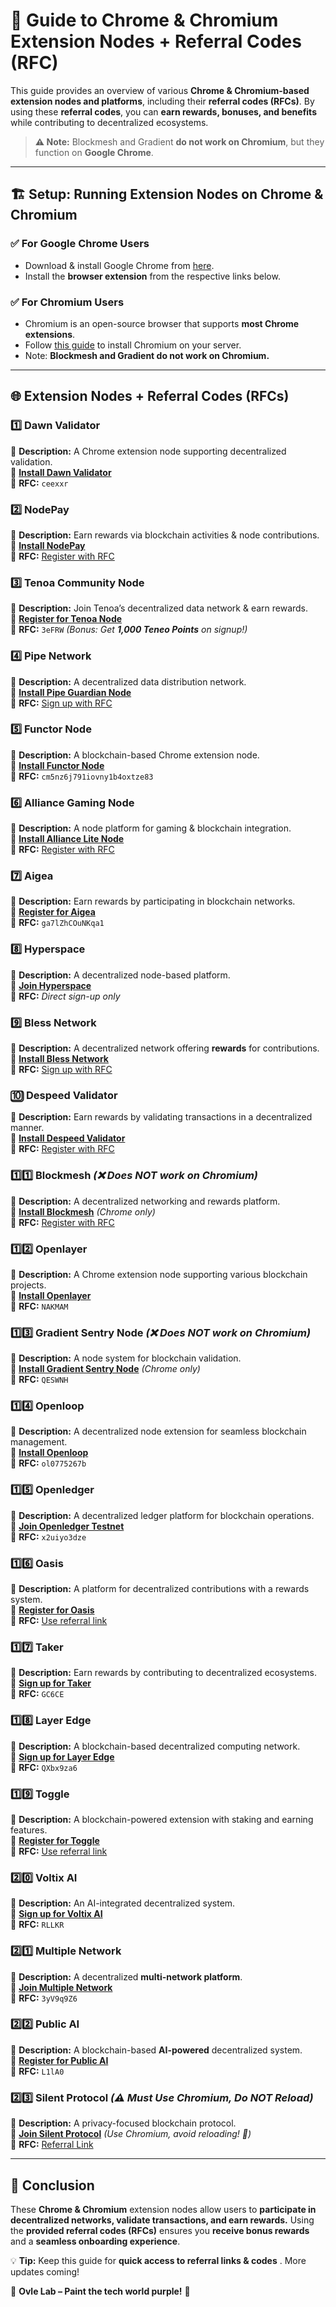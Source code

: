 # 🚀 Guide to Chrome & Chromium Extension Nodes + Referral Codes (RFC)  

This guide provides an overview of various **Chrome & Chromium-based extension nodes and platforms**, including their **referral codes (RFCs)**. By using these **referral codes**, you can **earn rewards, bonuses, and benefits** while contributing to decentralized ecosystems.  

> **⚠️ Note:** Blockmesh and Gradient **do not work on Chromium**, but they function on **Google Chrome**.  

---

## 🏗️ **Setup: Running Extension Nodes on Chrome & Chromium**  

### ✅ **For Google Chrome Users**  
- Download & install Google Chrome from [here](https://www.google.com/chrome/).  
- Install the **browser extension** from the respective links below.  

### ✅ **For Chromium Users**  
- Chromium is an open-source browser that supports **most Chrome extensions**.  
- Follow [this guide](https://github.com/Ovlelab/node-hub/Chromium-Browser) to install Chromium on your server.  
- Note: **Blockmesh and Gradient do not work on Chromium.**  

---

## 🌐 **Extension Nodes + Referral Codes (RFCs)**  

### 1️⃣ **Dawn Validator**  
🔹 **Description:** A Chrome extension node supporting decentralized validation.  
🔹 **[Install Dawn Validator](https://chromewebstore.google.com/detail/dawn-validator-chrome-ext/fpdkjdnhkakefebpekbdhillbhonfjjp?hl=en)**  
🔹 **RFC:** `ceexxr`  

### 2️⃣ **NodePay**  
🔹 **Description:** Earn rewards via blockchain activities & node contributions.  
🔹 **[Install NodePay](https://chromewebstore.google.com/detail/nodepay-extension/lgmpfmgeabnnlemejacfljbmonaomfmm)**  
🔹 **RFC:** [Register with RFC](https://app.nodepay.ai/register?ref=DlUDZLY5EzMmGtc)  

### 3️⃣ **Tenoa Community Node**  
🔹 **Description:** Join Tenoa’s decentralized data network & earn rewards.  
🔹 **[Register for Tenoa Node](https://bit.ly/teneo-community-node)**  
🔹 **RFC:** `3eFRW` *(Bonus: Get **1,000 Teneo Points** on signup!)*  

### 4️⃣ **Pipe Network**  
🔹 **Description:** A decentralized data distribution network.  
🔹 **[Install Pipe Guardian Node](https://chromewebstore.google.com/detail/pipe-guardian-node/gelgmmdfajpefjbiaedgjkpekijhkgbe)**  
🔹 **RFC:** [Sign up with RFC](https://pipecdn.app/signup?ref=ZWx2aXNzbW)  

### 5️⃣ **Functor Node**  
🔹 **Description:** A blockchain-based Chrome extension node.  
🔹 **[Install Functor Node](https://chromewebstore.google.com/detail/functor-node/gahmmgacnfeohncipkjfjfbdlpbfkfhi)**  
🔹 **RFC:** `cm5nz6j791iovny1b4oxtze83`  

### 6️⃣ **Alliance Gaming Node**  
🔹 **Description:** A node platform for gaming & blockchain integration.  
🔹 **[Install Alliance Lite Node](https://chromewebstore.google.com/detail/alliance-lite-node/koglnjmdddobhhpoomabcconjhaphjbo)**  
🔹 **RFC:** [Register with RFC](https://app.alliancegames.xyz?referral=6VZN46)  

### 7️⃣ **Aigea**  
🔹 **Description:** Earn rewards by participating in blockchain networks.  
🔹 **[Register for Aigea](https://app.aigaea.net/register?ref=ga7lZhCOuNKqa1)**  
🔹 **RFC:** `ga7lZhCOuNKqa1`  

### 8️⃣ **Hyperspace**  
🔹 **Description:** A decentralized node-based platform.  
🔹 **[Join Hyperspace](https://node.hyper.space)**  
🔹 **RFC:** *Direct sign-up only*  

### 9️⃣ **Bless Network**  
🔹 **Description:** A decentralized network offering **rewards** for contributions.  
🔹 **[Install Bless Network](https://chromewebstore.google.com/detail/bless/pljbjcehnhcnofmkdbjolghdcjnmekia)**  
🔹 **RFC:** [Sign up with RFC](https://bless.network/dashboard?ref=3FFEAJ)  

### 🔟 **Despeed Validator**  
🔹 **Description:** Earn rewards by validating transactions in a decentralized manner.  
🔹 **[Install Despeed Validator](https://chromewebstore.google.com/detail/despeed-validator/ofpfdpleloialedjbfpocglfggbdpiem)**  
🔹 **RFC:** [Register with RFC](https://app.despeed.net/register?ref=XO8T4DidOBtv)  

### 1️⃣1️⃣ **Blockmesh** *(❌ Does NOT work on Chromium)*  
🔹 **Description:** A decentralized networking and rewards platform.  
🔹 **[Install Blockmesh](https://chromewebstore.google.com/detail/blockmesh-network/obfhoiefijlolgdmphcekifedagnkfjp)** *(Chrome only)*  
🔹 **RFC:** [Register with RFC](https://app.blockmesh.xyz/register?invite_code=9b27c93a-6282-453b-a975-9258d304ee1f)  

### 1️⃣2️⃣ **Openlayer**  
🔹 **Description:** A Chrome extension node supporting various blockchain projects.  
🔹 **[Install Openlayer](https://chromewebstore.google.com/detail/openlayer/bcakokeeafaehcajfkajcpbdkfnoahlh)**  
🔹 **RFC:** `NAKMAM`  

### 1️⃣3️⃣ **Gradient Sentry Node** *(❌ Does NOT work on Chromium)*  
🔹 **Description:** A node system for blockchain validation.  
🔹 **[Install Gradient Sentry Node](https://chromewebstore.google.com/detail/gradient-sentry-node/caacbgbklghmpodbdafajbgdnegacfmo?hl=en)** *(Chrome only)*  
🔹 **RFC:** `QESWNH`  

### 1️⃣4️⃣ **Openloop**  
🔹 **Description:** A decentralized node extension for seamless blockchain management.  
🔹 **[Install Openloop](https://chromewebstore.google.com/detail/openloopso-sentry-node-ex/effapmdildnpkiaeghlkicpfflpiambm)**  
🔹 **RFC:** `ol0775267b`  

### 1️⃣5️⃣ **Openledger**  
🔹 **Description:** A decentralized ledger platform for blockchain operations.  
🔹 **[Join Openledger Testnet](https://testnet.openledger.xyz/?referral_code=x2uiyo3dze)**  
🔹 **RFC:** `x2uiyo3dze`  

### 1️⃣6️⃣ **Oasis**  
🔹 **Description:** A platform for decentralized contributions with a rewards system.  
🔹 **[Register for Oasis](https://r.distribute.ai/a1f6dc047281ee27)**  
🔹 **RFC:** [Use referral link](https://r.distribute.ai/a1f6dc047281ee27)  

### 1️⃣7️⃣ **Taker**  
🔹 **Description:** Earn rewards by contributing to decentralized ecosystems.  
🔹 **[Sign up for Taker](https://earn.taker.xyz?start=GC6CE)**  
🔹 **RFC:** `GC6CE`  

### 1️⃣8️⃣ **Layer Edge**  
🔹 **Description:** A blockchain-based decentralized computing network.  
🔹 **[Sign up for Layer Edge](https://dashboard.layeredge.io/QXbx9za6)**  
🔹 **RFC:** `QXbx9za6`  

### 1️⃣9️⃣ **Toggle**  
🔹 **Description:** A blockchain-powered extension with staking and earning features.  
🔹 **[Register for Toggle](https://toggle.pro/sign-up/4bbcd05f-fb5e-42e3-9d0c-780801a83653)**  
🔹 **RFC:** [Use referral link](https://toggle.pro/sign-up/4bbcd05f-fb5e-42e3-9d0c-780801a83653)  

### 2️⃣0️⃣ **Voltix AI**  
🔹 **Description:** An AI-integrated decentralized system.  
🔹 **[Sign up for Voltix AI](https://voltix.ai/login?ref=RLLKR)**  
🔹 **RFC:** `RLLKR`  

### 2️⃣1️⃣ **Multiple Network**  
🔹 **Description:** A decentralized **multi-network platform**.  
🔹 **[Join Multiple Network](https://www.app.multiple.cc/#/signup?inviteCode=3yV9q9Z6)**  
🔹 **RFC:** `3yV9q9Z6`  

### 2️⃣2️⃣ **Public AI**  
🔹 **Description:** A blockchain-based **AI-powered** decentralized system.  
🔹 **[Register for Public AI](https://beta.publicai.io/?r=L1lA0)**  
🔹 **RFC:** `L1lA0`  

### 2️⃣3️⃣ **Silent Protocol** *(⚠️ Must Use Chromium, Do NOT Reload)*  
🔹 **Description:** A privacy-focused blockchain protocol.  
🔹 **[Join Silent Protocol](https://ceremony.silentprotocol.org?ref=1851728933693059072)** *(Use Chromium, avoid reloading! 🚨)*  
🔹 **RFC:** [Referral Link](https://ceremony.silentprotocol.org?ref=1851728933693059072)  

---

## 🎯 **Conclusion**  

These **Chrome & Chromium** extension nodes allow users to **participate in decentralized networks, validate transactions, and earn rewards.** Using the **provided referral codes (RFCs)** ensures you **receive bonus rewards** and a **seamless onboarding experience**.  

💡 **Tip:** Keep this guide for **quick access to referral links & codes** . More updates coming!  

🚀 **Ovle Lab – Paint the tech world purple!** 💜


